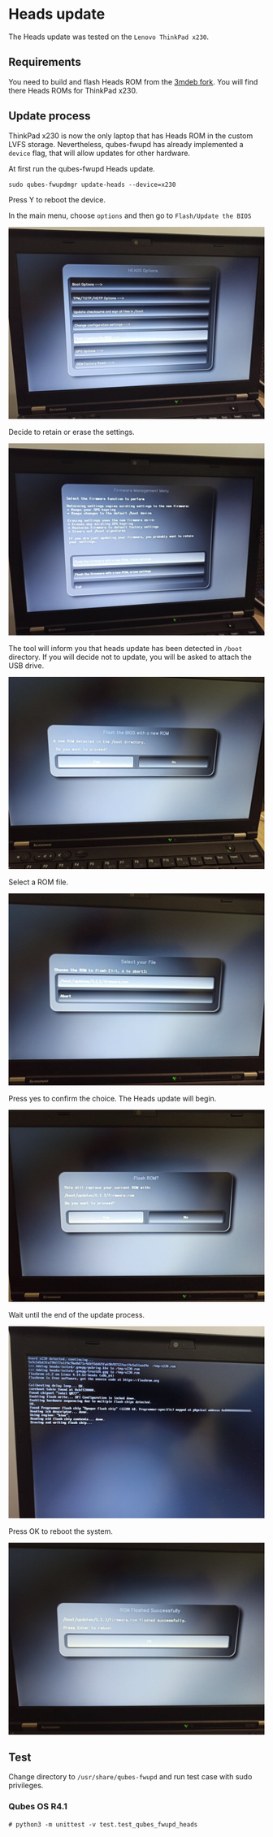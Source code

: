 # Heads update

The Heads update was tested on the `Lenovo ThinkPad x230`.

## Requirements

You need to build and flash Heads ROM from the
[3mdeb fork](https://github.com/3mdeb/heads/tree/qubes-fwupd).
You will find there Heads ROMs for ThinkPad x230.

## Update process

ThinkPad x230 is now the only laptop that has Heads ROM in the custom LVFS
storage. Nevertheless, qubes-fwupd has already implemented a `device` flag, that
will allow updates for other hardware.

At first run the qubes-fwupd Heads update.

```
sudo qubes-fwupdmgr update-heads --device=x230
```

Press Y to reboot the device.

In the main menu, choose `options` and then go to `Flash/Update the BIOS`

![img](img/heads_options.jpg)

Decide to retain or erase the settings.

![img](img/heads_firmware_managment_menu.jpg)

The tool will inform you that heads update has been detected in `/boot`
directory. If you will decide not to update, you will be asked to attach the
USB drive.

![img](img/heads_detected.jpg)

Select a ROM file.

![img](img/heads_selecting_rom.jpg)

Press yes to confirm the choice. The Heads update will begin.


![img](img/heads_flash_rom.jpg)

Wait until the end of the update process.

![img](img/heads_update_process.jpg)

Press OK to reboot the system.

![img](img/heads_success.jpg)

## Test

Change directory to `/usr/share/qubes-fwupd` and run test case with sudo
privileges.

### Qubes OS R4.1

```
# python3 -m unittest -v test.test_qubes_fwupd_heads
```
